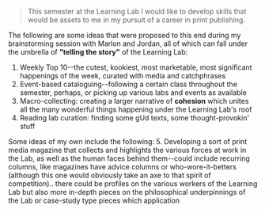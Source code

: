 


> This semester at the Learning Lab I would like to develop skills that would be assets to me in my pursuit of a career in print publishing. 

The following are some ideas that were proposed to this end during my brainstorming session with Marlon and Jordan, all of which can fall under the umbrella of **"telling the story"** of the Learning Lab: 
1. Weekly Top 10--the cutest, kookiest, most marketable, most significant happenings of the week, curated with media and catchphrases
2. Event-based cataloguing--following a certain class throughout the semester, perhaps, or picking up various labs and events as available
3. Macro-collecting: creating a larger narrative of **cohesion** which unites all the many wonderful things happening under the Learning Lab's roof
4. Reading lab curation: finding some gUd texts, some thought-provokin' stuff

Some ideas of my own include the following: 
5. Developing a sort of print media magazine that collects and highlights the various forces at work in the Lab, as well as the human faces behind them--could include recurring columns, like magazines have advice columns or who-wore-it-betters (although this one would obviously take an axe to that spirit of competition).. there could be profiles on the various workers of the Learning Lab but also more in-depth pieces on the philosophical underpinnings of the Lab or case-study type pieces which application
<!--stackedit_data:
eyJoaXN0b3J5IjpbLTY0NDI4NjQzMCwxODM3MjE5MjU5XX0=
-->